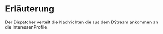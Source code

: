 # Erläuterung

Der Dispatcher verteilt die Nachrichten die aus dem DStream ankommen
an die InteressenProfile. 
